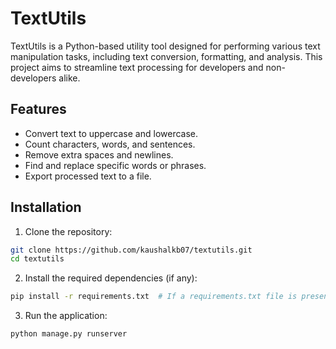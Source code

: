 # TextUtils

TextUtils is a Python-based utility tool designed for performing various text manipulation tasks, including text conversion, formatting, and analysis. This project aims to streamline text processing for developers and non-developers alike.

## Features

- Convert text to uppercase and lowercase.
- Count characters, words, and sentences.
- Remove extra spaces and newlines.
- Find and replace specific words or phrases.
- Export processed text to a file.

## Installation

1. Clone the repository:

```bash
git clone https://github.com/kaushalkb07/textutils.git
cd textutils
```

2. Install the required dependencies (if any):

```bash
pip install -r requirements.txt  # If a requirements.txt file is present
```

3. Run the application:

```bash
python manage.py runserver
```
